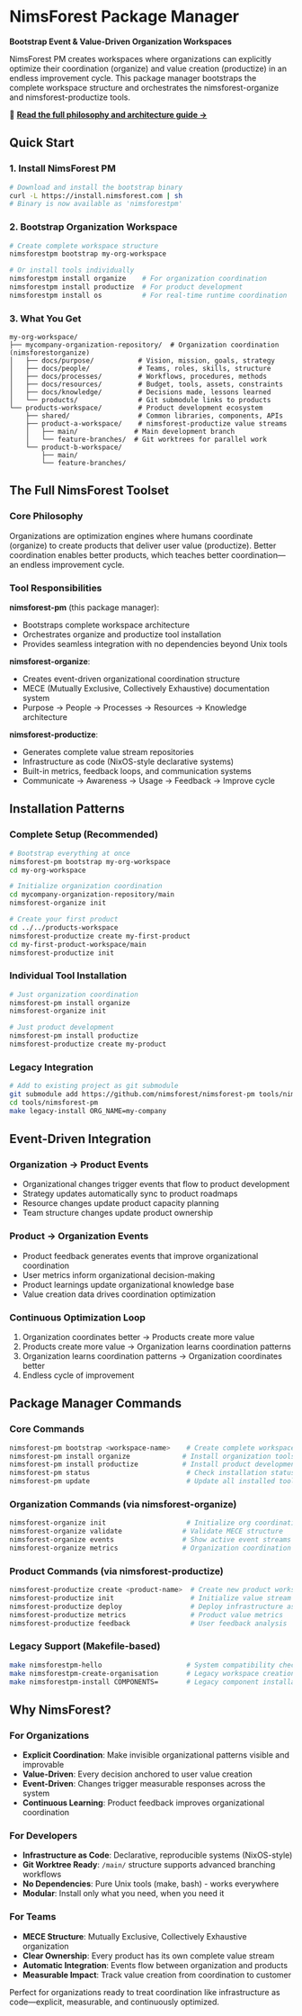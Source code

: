 # NimsForest Package Manager

**Bootstrap Event & Value-Driven Organization Workspaces**

NimsForest PM creates workspaces where organizations can explicitly optimize their coordination (organize) and value creation (productize) in an endless improvement cycle. This package manager bootstraps the complete workspace structure and orchestrates the nimsforest-organize and nimsforest-productize tools.

📖 **[Read the full philosophy and architecture guide →](docs/hello.md)**

## Quick Start

### 1. Install NimsForest PM
```bash
# Download and install the bootstrap binary
curl -L https://install.nimsforest.com | sh
# Binary is now available as 'nimsforestpm'
```

### 2. Bootstrap Organization Workspace
```bash
# Create complete workspace structure
nimsforestpm bootstrap my-org-workspace

# Or install tools individually  
nimsforestpm install organize    # For organization coordination
nimsforestpm install productize  # For product development
nimsforestpm install os          # For real-time runtime coordination
```

### 3. What You Get
```
my-org-workspace/
├── mycompany-organization-repository/  # Organization coordination (nimsforestorganize)
│   ├── docs/purpose/           # Vision, mission, goals, strategy
│   ├── docs/people/            # Teams, roles, skills, structure
│   ├── docs/processes/         # Workflows, procedures, methods
│   ├── docs/resources/         # Budget, tools, assets, constraints
│   ├── docs/knowledge/         # Decisions made, lessons learned
│   └── products/               # Git submodule links to products
└── products-workspace/         # Product development ecosystem
    ├── shared/                 # Common libraries, components, APIs
    ├── product-a-workspace/    # nimsforest-productize value streams
    │   ├── main/              # Main development branch
    │   └── feature-branches/  # Git worktrees for parallel work
    └── product-b-workspace/
        ├── main/
        └── feature-branches/
```

## The Full NimsForest Toolset

### Core Philosophy
Organizations are optimization engines where humans coordinate (organize) to create products that deliver user value (productize). Better coordination enables better products, which teaches better coordination—an endless improvement cycle.

### Tool Responsibilities

**nimsforest-pm** (this package manager):
- Bootstraps complete workspace architecture
- Orchestrates organize and productize tool installation
- Provides seamless integration with no dependencies beyond Unix tools

**nimsforest-organize**:
- Creates event-driven organizational coordination structure
- MECE (Mutually Exclusive, Collectively Exhaustive) documentation system
- Purpose → People → Processes → Resources → Knowledge architecture

**nimsforest-productize**:
- Generates complete value stream repositories
- Infrastructure as code (NixOS-style declarative systems)  
- Built-in metrics, feedback loops, and communication systems
- Communicate → Awareness → Usage → Feedback → Improve cycle

## Installation Patterns

### Complete Setup (Recommended)
```bash
# Bootstrap everything at once
nimsforest-pm bootstrap my-org-workspace
cd my-org-workspace

# Initialize organization coordination
cd mycompany-organization-repository/main
nimsforest-organize init

# Create your first product
cd ../../products-workspace
nimsforest-productize create my-first-product
cd my-first-product-workspace/main
nimsforest-productize init
```

### Individual Tool Installation
```bash
# Just organization coordination
nimsforest-pm install organize
nimsforest-organize init

# Just product development  
nimsforest-pm install productize
nimsforest-productize create my-product
```

### Legacy Integration
```bash
# Add to existing project as git submodule
git submodule add https://github.com/nimsforest/nimsforest-pm tools/nimsforest-pm
cd tools/nimsforest-pm
make legacy-install ORG_NAME=my-company
```

## Event-Driven Integration

### Organization → Product Events
- Organizational changes trigger events that flow to product development
- Strategy updates automatically sync to product roadmaps
- Resource changes update product capacity planning
- Team structure changes update product ownership

### Product → Organization Events  
- Product feedback generates events that improve organizational coordination
- User metrics inform organizational decision-making
- Product learnings update organizational knowledge base
- Value creation data drives coordination optimization

### Continuous Optimization Loop
1. Organization coordinates better → Products create more value
2. Products create more value → Organization learns coordination patterns  
3. Organization learns coordination patterns → Organization coordinates better
4. Endless cycle of improvement

## Package Manager Commands

### Core Commands
```bash
nimsforest-pm bootstrap <workspace-name>    # Create complete workspace
nimsforest-pm install organize             # Install organization tools
nimsforest-pm install productize           # Install product development tools
nimsforest-pm status                        # Check installation status
nimsforest-pm update                        # Update all installed tools
```

### Organization Commands (via nimsforest-organize)
```bash
nimsforest-organize init                    # Initialize org coordination structure
nimsforest-organize validate               # Validate MECE structure
nimsforest-organize events                 # Show active event streams
nimsforest-organize metrics                # Organization coordination metrics
```

### Product Commands (via nimsforest-productize)
```bash
nimsforest-productize create <product-name>  # Create new product workspace
nimsforest-productize init                   # Initialize value stream structure  
nimsforest-productize deploy                 # Deploy infrastructure as code
nimsforest-productize metrics                # Product value metrics
nimsforest-productize feedback               # User feedback analysis
```

### Legacy Support (Makefile-based)
```bash
make nimsforestpm-hello                     # System compatibility check
make nimsforestpm-create-organisation       # Legacy workspace creation
make nimsforestpm-install COMPONENTS=       # Legacy component installation
```

## Why NimsForest?

### For Organizations
- **Explicit Coordination**: Make invisible organizational patterns visible and improvable
- **Value-Driven**: Every decision anchored to user value creation
- **Event-Driven**: Changes trigger measurable responses across the system
- **Continuous Learning**: Product feedback improves organizational coordination

### For Developers
- **Infrastructure as Code**: Declarative, reproducible systems (NixOS-style)
- **Git Worktree Ready**: `/main/` structure supports advanced branching workflows
- **No Dependencies**: Pure Unix tools (make, bash) - works everywhere
- **Modular**: Install only what you need, when you need it

### For Teams
- **MECE Structure**: Mutually Exclusive, Collectively Exhaustive organization
- **Clear Ownership**: Every product has its own complete value stream
- **Automatic Integration**: Events flow between organization and products
- **Measurable Impact**: Track value creation from coordination to customer

Perfect for organizations ready to treat coordination like infrastructure as code—explicit, measurable, and continuously optimized.